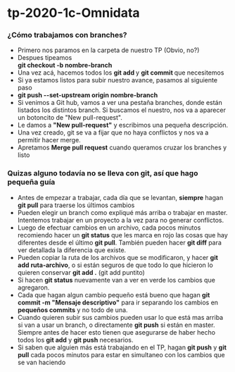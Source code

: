 # tp-2020-1c-Omnidata
<html lang="en">
<body>
  <h3> <b> ¿Cómo trabajamos con branches? </b> </h3>

<ul>
  <li>Primero nos paramos en la carpeta de nuestro TP (Obvio, no?) </li>
  <li>Despues tipeamos <br> <b> git checkout -b nombre-branch </b> </li>
  <li>Una vez acá, hacemos todos los <b> git add </b> y <b> git commit </b> que necesitemos </li>
  <li>Si ya estamos listos para subir nuestro avance, pasamos al siguiente paso </li>
  <li><b>git push --set-upstream origin nombre-branch</b> </li>
  <li>Si venimos a Git hub, vamos a ver una pestaña branches, donde están listados los distintos branch. Si buscamos el nuestro, nos va a   aparecer un botoncito de "New pull-request". </li>
  <li>Le damos a <b>"New pull-request"</b> y escribimos una pequeña descripción. </li>
  <li>Una vez creado, git se va a fijar que no haya conflictos y nos va a permitir hacer merge.</li>
  <li>Apretamos <b>Merge pull request</b> cuando queramos cruzar los branches y listo</li>
</ul>

<h3> Quizas alguno todavía no se lleva con git, así que hago pequeña guía </h3>
<ul>
  <li>Antes de empezar a trabajar, cada día que se levantan, <b>siempre</b> hagan <b>git pull</b> para traerse los últimos cambios</li>
  <li>Pueden elegir un branch como expliqué más arriba o trabajar en master. Intentemos trabajar en un proyecto a la vez para no generar conflictos.</li>
  <li>Luego de efectuar cambios en un archivo, cada pocos minutos recomiendo hacer un <b>git status</b> que les marca en rojo las cosas que hay diferentes desde el último <b>git pull</b>. También pueden hacer <b>git diff</b> para ver detallada la diferencia que existe.</li>
  <li>Pueden copiar la ruta de los archivos que se modificaron, y hacer <b>git add ruta-archivo</b>, o si están seguros de que todo lo que  hicieron lo quieren conservar <b>git add .</b> (git add puntito) </li>
  <li>Si hacen <b>git status</b> nuevamente van a ver en verde los cambios que agregaron.</li>
  <li>Cada que hagan algun cambio pequeño está bueno que hagan <b>git commit -m "Mensaje descriptivo"</b> para ir separando los cambios en <b>pequeños commits</b> y no todo de una.</li>
  <li>Cuando quieren subir sus cambios pueden usar lo que está mas arriba si van a usar un branch, o directamente <b>git push</b> si están en master. Siempre antes de hacer esto tienen que asegurarse de haber hecho todos los <b>git add</b> y <b>git push</b> necesarios.</li>
  <li>Si saben que alguien más está trabajando en el TP, hagan <b>git push</b> y <b>git pull</b> cada pocos minutos para estar en simultaneo con los cambios que se van haciendo </li>
 </ul>

</body>
</html>


